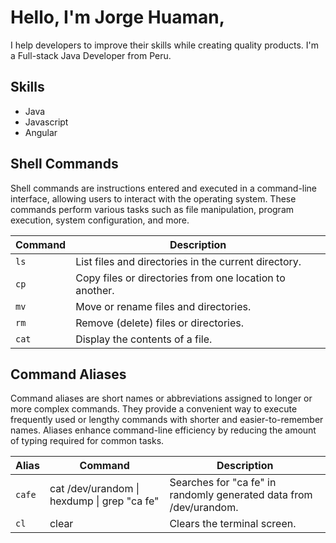 # Hello, I'm Jorge Huaman,
I help developers to improve their skills while creating quality products.
I'm a Full-stack Java Developer from Peru.


## Skills

* Java
* Javascript
* Angular

## Shell Commands
Shell commands are instructions entered and executed in a command-line interface, allowing users to interact with the operating system. These commands perform various tasks such as file manipulation, program execution, system configuration, and more.

| Command | Description |
| ------ | ------ |
| `ls` | List files and directories in the current directory. |
| `cp` | Copy files or directories from one location to another. |
| `mv` | Move or rename files and directories. |
| `rm` | Remove (delete) files or directories. |
| `cat` | Display the contents of a file. |

## Command Aliases

Command aliases are short names or abbreviations assigned to longer or more complex commands. They provide a convenient way to execute frequently used or lengthy commands with shorter and easier-to-remember names. Aliases enhance command-line efficiency by reducing the amount of typing required for common tasks.

| Alias  | Command | Description |
| ------ | ------ |------ |
| `cafe` | cat /dev/urandom \| hexdump \| grep "ca fe" | Searches for "ca fe" in randomly generated data from /dev/urandom. |
| `cl` | clear | Clears the terminal screen. |
